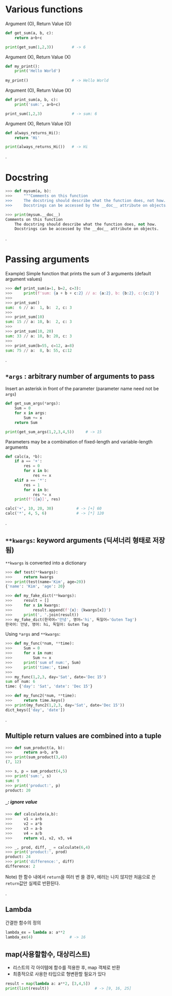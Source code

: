 # Various functions

Argument (O), Return Value (O)

```python
def get_sum(a, b, c):
    return a+b+c

print(get_sum(1,2,3))        # -> 6
```

Argument (X), Return Value (X)

```python
def my_print():
    print('Hello World')
    
my_print()                   # -> Hello World
```

Argument (O), Return Value (X)

```python
def print_sum(a, b, c):
    print('sum:', a+b+c)

print_sum(1,2,3)             # -> sum: 6
```

Argument (X), Return Value (O)

```python
def always_returns_Hi():
    return 'Hi'

print(always_returns_Hi())   # -> Hi
```

.

# Docstring
```python
>>> def mysum(a, b):
>>>     """Comments on this function
>>>     The docstring should describe what the function does, not how.
>>>     Docstrings can be accessed by the __doc__ attribute on objects."""

>>> print(mysum.__doc__)
Comments on this function
    The docstring should describe what the function does, not how.
    Docstrings can be accessed by the __doc__ attribute on objects.
```

.

# Passing arguments

Example) Simple function that prints the sum of 3 arguments (default argument values)

```python
>>> def print_sum(a=1, b=2, c=3):
>>>     print(f'sum: {a + b + c:2} // a: {a:2}, b: {b:2}, c:{c:2}')
>>> 
>>> print_sum()
sum:  6 // a:  1, b:  2, c: 3
>>> 
>>> print_sum(10)
sum: 15 // a: 10, b:  2, c: 3
>>>                 
>>> print_sum(10, 20)
sum: 33 // a: 10, b: 20, c: 3
>>>                 
>>> print_sum(b=55, c=12, a=8)
sum: 75 // a:  8, b: 55, c:12
```

.

## `*args` : arbitrary number of arguments to pass

Insert an asterisk in front of the parameter (parameter name need not be `args`)

```python
def get_sum_args(*args):
    Sum = 0
    for x in args:
        Sum += x
    return Sum

print(get_sum_args(1,2,3,4,5))     # -> 15
```

Parameters may be a combination of fixed-length and variable-length arguments

```python
def calc(a, *b):
    if a == '+':
        res = 0
        for x in b:
            res += x
    elif a == '*':
        res = 1
        for x in b:
            res *= x
    print(f'[{a}]', res)

calc('+', 10, 20, 30)          # -> [+] 60
calc('*', 4, 5, 6)             # -> [*] 120
```

.

## `**kwargs`: keyword arguments (딕셔너리 형태로 저장됨)

`**kwargs` is converted into a dictionary

```python
>>> def test(**kwargs):
>>>     return kwargs
>>> print(test(name='Kim', age=20))
{'name': 'Kim', 'age': 20}
```

```python
>>> def my_fake_dict(**kwargs):
>>>     result = []
>>>     for x in kwargs:
>>>         result.append(f'{x}: {kwargs[x]}')
>>>     print(', '.join(result))
>>> my_fake_dict(한국어='안녕', 영어='hi', 독일어='Guten Tag')
한국어: 안녕, 영어: hi, 독일어: Guten Tag
```



Using `*args` and `**kwargs`:

```python
>>> def my_func(*num, **time):
>>>     Sum = 0
>>>     for x in num:
>>>         Sum += x
>>>     print('sum of num:', Sum)
>>>     print('time:', time)
>>> 
>>> my_func(1,2,3, day='Sat', date='Dec 15')
sum of num: 6
time: {'day': 'Sat', 'date': 'Dec 15'}
```

```python
>>> def my_func2(*num, **time):
>>>     return time.keys()
>>> print(my_func2(1,2,3, day='Sat', date='Dec 15'))
dict_keys(['day', 'date'])
```

.

## Multiple return values are combined into a tuple

```python
>>> def sum_product(a, b):
>>>     return a+b, a*b
>>> print(sum_product(3,4))
(7, 12)

>>> s, p = sum_product(4,5)
>>> print('sum:', s)
sum: 9
>>> print('product:', p)
product: 20
```

##### `_`: ignore value

```python
>>> def calculate(a,b):
>>>     v1 = a+b
>>>     v2 = a*b
>>>     v3 = a-b
>>>     v4 = a/b
>>>     return v1, v2, v3, v4

>>> _, prod, diff, _ = calculate(6,4)
>>> print('product:', prod)
product: 24
>>> print('difference:', diff)
difference: 2
```

Note) 한 함수 내에서 `return`을 여러 번 쓸 경우, 에러는 나지 않지만 처음으로 쓴 `return`값만 실제로 반환된다.

.

## Lambda

간결한 함수의 정의

```python
lambda_ex = lambda a: a**2
lambda_ex(4)                # -> 16
```

## map(사용할함수, 대상리스트)

- 리스트의 각 아이템에 함수를 적용한 후, map 객체로 반환
- 최종적으로 사용한 타입으로 형변환할 필요가 있다

```python
result = map(lambda a: a**2, [3,4,5])
print(list(result))                    # -> [9, 16, 25]
```

































